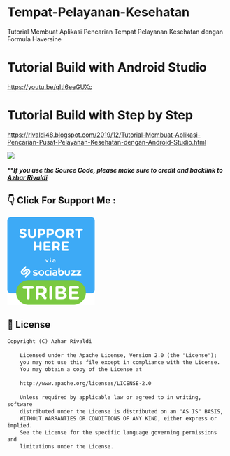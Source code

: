 # Tempat-Pelayanan-Kesehatan
Tutorial Membuat Aplikasi Pencarian Tempat Pelayanan Kesehatan dengan Formula Haversine

# Tutorial Build with Android Studio
https://youtu.be/qItI6eeGUXc

# Tutorial Build with Step by Step
https://rivaldi48.blogspot.com/2019/12/Tutorial-Membuat-Aplikasi-Pencarian-Pusat-Pelayanan-Kesehatan-dengan-Android-Studio.html

<img src="https://1.bp.blogspot.com/-fITb7vHhB8E/YNQEnW7TsXI/AAAAAAAAH_Q/RnsTVvdS-qwcLg1dPdYzM7gQ_8EdYmNoACLcBGAsYHQ/s1280/Tutorial%2BMembuat%2BAplikasi%2BPencarian%2BTempat%2BPelayanan%2BKesehatan%2Bdengan%2BAndroid%2BStudio.png" data-canonical-src="https://1.bp.blogspot.com/-fITb7vHhB8E/YNQEnW7TsXI/AAAAAAAAH_Q/RnsTVvdS-qwcLg1dPdYzM7gQ_8EdYmNoACLcBGAsYHQ/s1280/Tutorial%2BMembuat%2BAplikasi%2BPencarian%2BTempat%2BPelayanan%2BKesehatan%2Bdengan%2BAndroid%2BStudio.png" style="max-width:100%;">

*****If you use the Source Code, please make sure to credit and backlink to [Azhar Rivaldi](https://rivaldi48.blogspot.com/)***

## 👇 Click For Support Me :
<a href="https://sociabuzz.com/azharrvldi_/donate"> 
<img src="https://github.com/AzharRivaldi/AzharRivaldi/blob/master/Support%20Here.png" width="200" height="200"></a>

## 📄 License

```
Copyright (C) Azhar Rivaldi

    Licensed under the Apache License, Version 2.0 (the "License");
    you may not use this file except in compliance with the License.
    You may obtain a copy of the License at

    http://www.apache.org/licenses/LICENSE-2.0

    Unless required by applicable law or agreed to in writing, software
    distributed under the License is distributed on an "AS IS" BASIS,
    WITHOUT WARRANTIES OR CONDITIONS OF ANY KIND, either express or implied.
    See the License for the specific language governing permissions and
    limitations under the License.

```
